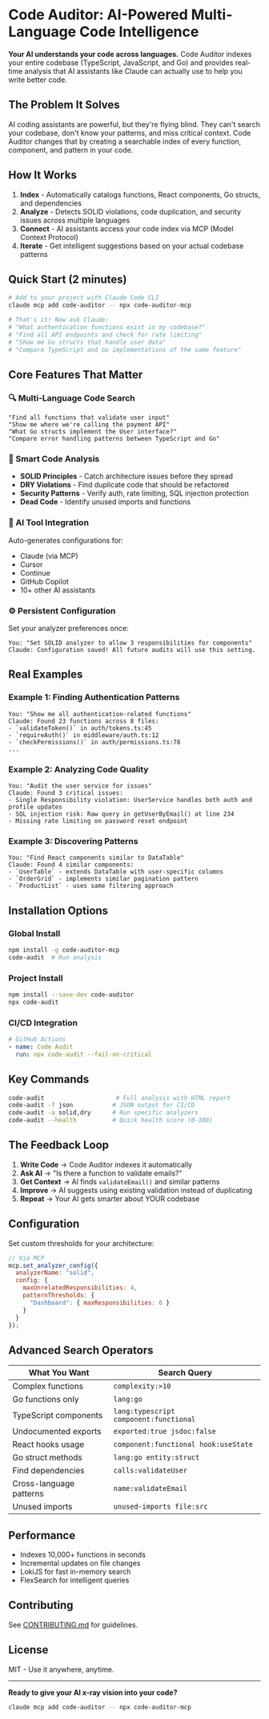 # Code Auditor: AI-Powered Multi-Language Code Intelligence

**Your AI understands your code across languages.** Code Auditor indexes your entire codebase (TypeScript, JavaScript, and Go) and provides real-time analysis that AI assistants like Claude can actually use to help you write better code.

## The Problem It Solves

AI coding assistants are powerful, but they're flying blind. They can't search your codebase, don't know your patterns, and miss critical context. Code Auditor changes that by creating a searchable index of every function, component, and pattern in your code.

## How It Works

1. **Index** - Automatically catalogs functions, React components, Go structs, and dependencies
2. **Analyze** - Detects SOLID violations, code duplication, and security issues across multiple languages
3. **Connect** - AI assistants access your code index via MCP (Model Context Protocol)
4. **Iterate** - Get intelligent suggestions based on your actual codebase patterns

## Quick Start (2 minutes)

```bash
# Add to your project with Claude Code CLI
claude mcp add code-auditor -- npx code-auditor-mcp

# That's it! Now ask Claude:
# "What authentication functions exist in my codebase?"
# "Find all API endpoints and check for rate limiting"
# "Show me Go structs that handle user data"
# "Compare TypeScript and Go implementations of the same feature"
```

## Core Features That Matter

### 🔍 Multi-Language Code Search
```
"Find all functions that validate user input"
"Show me where we're calling the payment API"
"What Go structs implement the User interface?"
"Compare error handling patterns between TypeScript and Go"
```

### 🎯 Smart Code Analysis
- **SOLID Principles** - Catch architecture issues before they spread
- **DRY Violations** - Find duplicate code that should be refactored
- **Security Patterns** - Verify auth, rate limiting, SQL injection protection
- **Dead Code** - Identify unused imports and functions

### 🤖 AI Tool Integration
Auto-generates configurations for:
- Claude (via MCP)
- Cursor
- Continue
- GitHub Copilot
- 10+ other AI assistants

### ⚙️ Persistent Configuration
Set your analyzer preferences once:
```
You: "Set SOLID analyzer to allow 3 responsibilities for components"
Claude: Configuration saved! All future audits will use this setting.
```

## Real Examples

### Example 1: Finding Authentication Patterns
```
You: "Show me all authentication-related functions"
Claude: Found 23 functions across 8 files:
- `validateToken()` in auth/tokens.ts:45
- `requireAuth()` in middleware/auth.ts:12
- `checkPermissions()` in auth/permissions.ts:78
...
```

### Example 2: Analyzing Code Quality
```
You: "Audit the user service for issues"
Claude: Found 3 critical issues:
- Single Responsibility violation: UserService handles both auth and profile updates
- SQL injection risk: Raw query in getUserByEmail() at line 234
- Missing rate limiting on password reset endpoint
```

### Example 3: Discovering Patterns
```
You: "Find React components similar to DataTable"
Claude: Found 4 similar components:
- `UserTable` - extends DataTable with user-specific columns
- `OrderGrid` - implements similar pagination pattern
- `ProductList` - uses same filtering approach
```

## Installation Options

### Global Install
```bash
npm install -g code-auditor-mcp
code-audit  # Run analysis
```

### Project Install
```bash
npm install --save-dev code-auditor
npx code-audit
```

### CI/CD Integration
```yaml
# GitHub Actions
- name: Code Audit
  run: npx code-audit --fail-on-critical
```

## Key Commands

```bash
code-audit                    # Full analysis with HTML report
code-audit -f json           # JSON output for CI/CD
code-audit -a solid,dry      # Run specific analyzers
code-audit --health          # Quick health score (0-100)
```

## The Feedback Loop

1. **Write Code** → Code Auditor indexes it automatically
2. **Ask AI** → "Is there a function to validate emails?"
3. **Get Context** → AI finds `validateEmail()` and similar patterns
4. **Improve** → AI suggests using existing validation instead of duplicating
5. **Repeat** → Your AI gets smarter about YOUR codebase

## Configuration

Set custom thresholds for your architecture:
```javascript
// Via MCP
mcp.set_analyzer_config({
  analyzerName: "solid",
  config: {
    maxUnrelatedResponsibilities: 4,
    patternThresholds: {
      "Dashboard": { maxResponsibilities: 6 }
    }
  }
});
```

## Advanced Search Operators

| What You Want | Search Query |
|--------------|--------------|
| Complex functions | `complexity:>10` |
| Go functions only | `lang:go` |
| TypeScript components | `lang:typescript component:functional` |
| Undocumented exports | `exported:true jsdoc:false` |
| React hooks usage | `component:functional hook:useState` |
| Go struct methods | `lang:go entity:struct` |
| Find dependencies | `calls:validateUser` |
| Cross-language patterns | `name:validateEmail` |
| Unused imports | `unused-imports file:src` |

## Performance

- Indexes 10,000+ functions in seconds
- Incremental updates on file changes
- LokiJS for fast in-memory search
- FlexSearch for intelligent queries

## Contributing

See [CONTRIBUTING.md](CONTRIBUTING.md) for guidelines.

## License

MIT - Use it anywhere, anytime.

---

**Ready to give your AI x-ray vision into your code?**
```bash
claude mcp add code-auditor -- npx code-auditor-mcp
```